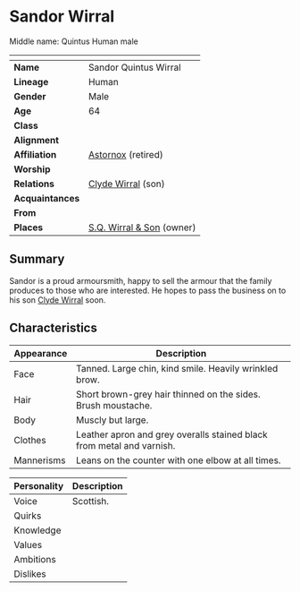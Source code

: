 # Sandor Wirral

Middle name: Quintus
Human male

| []() | |
| --- | --- |
| **Name** | Sandor Quintus Wirral |
| **Lineage** | Human |
| **Gender** | Male |
| **Age** | 64 |
| **Class** | |
| **Alignment** | |
| **Affiliation** | [Astornox](../organisations/government/astornox/astornox.md) (retired) |
| **Worship** | |
| **Relations** | [Clyde Wirral](clyde-wirral.md) (son) |
| **Acquaintances** | |
| **From** | |
| **Places** | [S.Q. Wirral & Son](../places/buildings/shops/sq-wirral-and-son.md) (owner) |

## Summary

Sandor is a proud armoursmith, happy to sell the armour that the family produces to those who are interested. He hopes to pass the business on to his son [Clyde Wirral](clyde-wirral.md) soon.

## Characteristics

| Appearance | Description |
| --- | --- |
| Face | Tanned. Large chin, kind smile. Heavily wrinkled brow. |
| Hair | Short brown-grey hair thinned on the sides. Brush moustache. |
| Body | Muscly but large. |
| Clothes | Leather apron and grey overalls stained black from metal and varnish. |
| Mannerisms | Leans on the counter with one elbow at all times. |

| Personality | Description |
| --- | --- |
| Voice | Scottish. |
| Quirks | |
| Knowledge | |
| Values | |
| Ambitions | |
| Dislikes | |
